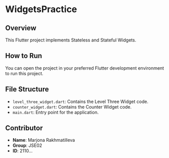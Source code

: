 # WidgetsPractice

## Overview
This Flutter project implements Stateless and Stateful Widgets.

## How to Run
You can open the project in your preferred Flutter development environment to run this project.

## File Structure
- `level_three_widget.dart`: Contains the Level Three Widget code.
- `counter_widget.dart`: Contains the Counter Widget code.
- `main.dart`: Entry point for the application.

## Contributor
- **Name**: Marjona Rakhmatilleva
- **Group**: JSE02
- **ID**: 2110...
